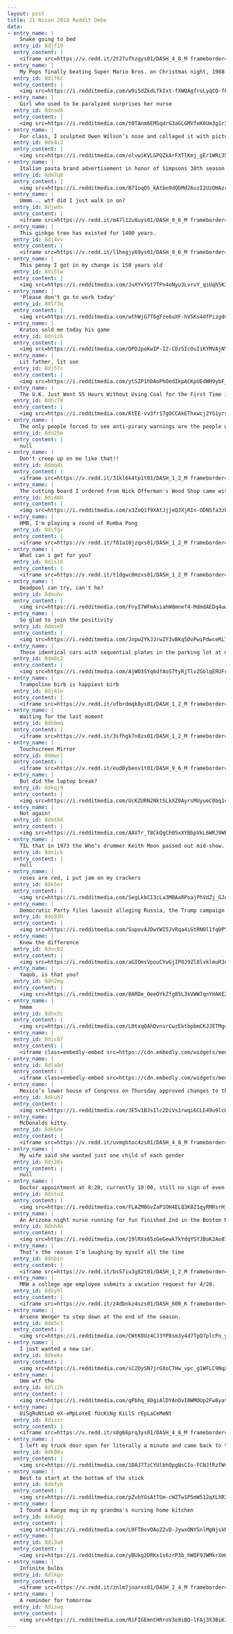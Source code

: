 ```yaml
---
layout: post
title: 21 Nisan 2018 Reddit Debe
data:
- entry_name: |
    Snake going to bed
  entry_id: 8djf19
  entry_content: |
    <iframe src=https://v.redd.it/2t27ufhzgys01/DASH_4_8_M frameborder=0></iframe>
- entry_name: |
    My Pops finally beating Super Mario Bros. on Christmas night, 1988. The Nintendo was a present for me and my sister.
  entry_id: 8dif6c
  entry_content: |
    <img src=https://i.redditmedia.com/w9iSdZkdLfkIxt-fXWQAgfroLyqCQ-fFysfZF1Q32CE.png?s=e1e059bfaedd7e88d5a15f70330de169 frameborder=0>
- entry_name: |
    Girl who used to be paralyzed surprises her nurse
  entry_id: 8dnad6
  entry_content: |
    <img src=https://i.redditmedia.com/t0TAnm6EMSqdrG3aGLGMVfeK0Um3g1r3Oeqf7UapUIc.gif?fm=jpg&s=505eb1893635af284b4e6332f383215b frameborder=0>
- entry_name: |
    For class, I sculpted Owen Wilson’s nose and collaged it with pictures of Owen Wilson to create Owen Wilson’s Wow meme. My teacher did not get it.
  entry_id: 8dk4i2
  entry_content: |
    <img src=https://i.redditmedia.com/olvwiKVLGPQZkArFXTlKmj_gEr1WRi35vTGP2AJouc4.jpg?s=c523e50fa8e577401b344958bc46d162 frameborder=0>
- entry_name: |
    Italian pasta brand advertisement in honor of Simpsons 30th season
  entry_id: 8dm7q8
  entry_content: |
    <img src=https://i.redditmedia.com/B71oqOS_kAtbo9dQbMd26uzI2UzOHAzrp0BZMc7YkIM.png?s=02365b6387f5a17ba40cf80f961615cc frameborder=0>
- entry_name: |
    Ummm... wtf did I just walk in on?
  entry_id: 8djwdx
  entry_content: |
    <iframe src=https://v.redd.it/m47l12u8uys01/DASH_9_6_M frameborder=0></iframe>
- entry_name: |
    This ginkgo tree has existed for 1400 years.
  entry_id: 8dj4vv
  entry_content: |
    <iframe src=https://v.redd.it/l1hegjy69ys01/DASH_9_6_M frameborder=0></iframe>
- entry_name: |
    This penny I got in my change is 150 years old
  entry_id: 8di5lw
  entry_content: |
    <img src=https://i.redditmedia.com/JuXYxYGt7TPn4oNyu3LvruY_qiUqh5K3Fkr2L9rLIc4.jpg?s=5fc24d8f504438abebfa4755a8e36981 frameborder=0>
- entry_name: |
    'Please don't go to work today'
  entry_id: 8dlf3q
  entry_content: |
    <img src=https://i.redditmedia.com/wthWjG7T6gFze6uXF-hV5Ks4dfPizgdvXWBNO2MKU1k.jpg?s=de1b562745a95e09599a9b44038478c3 frameborder=0>
- entry_name: |
    Kratos sold me today his game
  entry_id: 8dn1z6
  entry_content: |
    <img src=https://i.redditmedia.com/DPDJpoKwIP-I2-CDz5IcOuIiKYMVAjNYnPhmeOiaUFA.jpg?s=94d442702b7a7229fe194c4560d4daf3 frameborder=0>
- entry_name: |
    Lit father, lit son
  entry_id: 8dj57c
  entry_content: |
    <img src=https://i.redditmedia.com/ytSZP1hDAoPhOedIkpACKpUEdWH9ybF_WXGn8tme4XM.jpg?s=56d016f0e009f06680956ecf754494b9 frameborder=0>
- entry_name: |
    The U.K. Just Went 55 Hours Without Using Coal for the First Time in History
  entry_id: 8dhz78
  entry_content: |
    <img src=https://i.redditmedia.com/KtEE-vv3fr17gOCCAkEThxwcj2YG1yrscLmA23SimjA.jpg?s=23744d56a5d4163c5a2e92c92824b4fb frameborder=0>
- entry_name: |
    The only people forced to see anti-piracy warnings are the people who don't pirate movies.
  entry_id: 8dn25e
  entry_content: |
    null
- entry_name: |
    Don't creep up on me like that!!
  entry_id: 8dmq4i
  entry_content: |
    <iframe src=https://v.redd.it/31kl6k4tp1t01/DASH_1_2_M frameborder=0></iframe>
- entry_name: |
    The cutting board I ordered from Nick Offerman's Wood Shop came with a note.
  entry_id: 8di4mb
  entry_content: |
    <img src=https://i.redditmedia.com/x3ZoQ1f9XAtJjjeQJXjRIn-ODNSfa3zk9slg6AppxOw.jpg?s=5e2ade02e5b82cfeeb353cee937d6c0e frameborder=0>
- entry_name: |
    HMB, I'm playing a round of Rumba Pong
  entry_id: 8difgs
  entry_content: |
    <iframe src=https://v.redd.it/f81a10jzqxs01/DASH_1_2_M frameborder=0></iframe>
- entry_name: |
    What can i get for you?
  entry_id: 8dis16
  entry_content: |
    <iframe src=https://v.redd.it/t1dgwc0mzxs01/DASH_1_2_M frameborder=0></iframe>
- entry_name: |
    Deadpool can try, can't he?
  entry_id: 8dmuhv
  entry_content: |
    <img src=https://i.redditmedia.com/FnyI7WFmAsiahW8mnef4-MdmdAEDq4uw1ZDykD580rM.gif?fm=jpg&s=45f9b90b43127cb5edc93e3725add16b frameborder=0>
- entry_name: |
    So glad to join the positivity
  entry_id: 8dmse9
  entry_content: |
    <img src=https://i.redditmedia.com/Jnpw2YkJJrwZY3vBKq5DvPwiPdwceRLTXaJC0PQQwWM.jpg?s=843ad0f463f3d65b3450f23a7f2608a2 frameborder=0>
- entry_name: |
    These identical cars with sequential plates in the parking lot at my local shopping mall.
  entry_id: 8dm8c2
  entry_content: |
    <img src=https://i.redditmedia.com/AjWO3SYq6dfAoS7tyRjTlvZGblqERUFrpgwsCV7mtEE.jpg?s=32a93c0aa960238123f91a67867fff91 frameborder=0>
- entry_name: |
    Trampoline birb is happiest birb
  entry_id: 8dj41e
  entry_content: |
    <iframe src=https://v.redd.it/ufbrdmqk8ys01/DASH_1_2_M frameborder=0></iframe>
- entry_name: |
    Waiting for the last moment
  entry_id: 8dkbmq
  entry_content: |
    <iframe src=https://v.redd.it/3sfhgk7n8zs01/DASH_1_2_M frameborder=0></iframe>
- entry_name: |
    Touchscreen Mirror
  entry_id: 8dmwcl
  entry_content: |
    <iframe src=https://v.redd.it/eud0ybeov1t01/DASH_9_6_M frameborder=0></iframe>
- entry_name: |
    But did the laptop break?
  entry_id: 8dkqj9
  entry_content: |
    <img src=https://i.redditmedia.com/UcKZURN2NktSLkXZ0AyrsMUyueC0bq14bcc5V964O38.png?s=b78e4a00582d4b131d10266c2b2d3440 frameborder=0>
- entry_name: |
    Not again!
  entry_id: 8dmt84
  entry_content: |
    <img src=https://i.redditmedia.com/AAVTr_T8CkQgCh05xXYBbpVkL6WRJ9WEgSkJ-mZFL1U.png?s=37dfdc8de9471455590934116cd9cee1 frameborder=0>
- entry_name: |
    TIL that in 1973 the Who’s drummer Keith Moon passed out mid-show. The band continued without him for several songs before Townshend asked, Can anyone play the drums? – I mean somebody good? 19 year old Scot Halpin, who had bought scalped tickets came up and played the rest of the show.
  entry_id: 8dnick
  entry_content: |
    null
- entry_name: |
    roses are red, i put jam on my crackers
  entry_id: 8dk5er
  entry_content: |
    <img src=https://i.redditmedia.com/SegLkbCI3cLa3MBAaRPoajPhVdZj_GJonJcSqup9LQ8.jpg?s=f17edf400d2d70617fae1171cc52d475 frameborder=0>
- entry_name: |
    Democratic Party files lawsuit alleging Russia, the Trump campaign and WikiLeaks conspired to disrupt the 2016 campaign
  entry_id: 8do93h
  entry_content: |
    <img src=https://i.redditmedia.com/SupovAJDwYWI5JvRqa4iGtRNOl1fq0PYCR8nNlTqnYo.jpg?s=bceef35d5a83cc3dfc20f8668e5407b8 frameborder=0>
- entry_name: |
    Know the difference
  entry_id: 8dnc02
  entry_content: |
    <img src=https://i.redditmedia.com/aGIOmsVpouCYwGjIPOJ9Zl8lvklmuR3cEMh82BD4iCo.jpg?s=c7549395fd7620c464f72dd400ef0232 frameborder=0>
- entry_name: |
    Yaqob, is that you?
  entry_id: 8dn2mg
  entry_content: |
    <img src=https://i.redditmedia.com/0ARDe_0eeOYkZfg85L3kVWW7qnYHAKE2c-ZGOUNLlS8.jpg?s=87bd66ab408e75cca9ef79126f8e57be frameborder=0>
- entry_name: |
    hmmm
  entry_id: 8dhx3c
  entry_content: |
    <img src=https://i.redditmedia.com/L0txqOAhDvnsrCwzEktbpbmCKJJETMg433FWxfjZlHc.jpg?s=5483cdbf2b20885edd59f833484b280f frameborder=0>
- entry_name: |
  entry_id: 8dic07
  entry_content: |
    <iframe class=embedly-embed src=https://cdn.embedly.com/widgets/media.html?src=https%3A%2F%2Fgfycat.com%2Fifr%2FIlliterateOilyCarp&url=https%3A%2F%2Fgfycat.com%2FIlliterateOilyCarp&image=https%3A%2F%2Fthumbs.gfycat.com%2FIlliterateOilyCarp-size_restricted.gif&key=522baf40bd3911e08d854040d3dc5c07&type=text%2Fhtml&schema=gfycat width=600 height=600 scrolling=no frameborder=0 allowfullscreen></iframe>
- entry_name: |
  entry_id: 8dla0d
  entry_content: |
    <iframe class=embedly-embed src=https://cdn.embedly.com/widgets/media.html?src=https%3A%2F%2Fgfycat.com%2Fifr%2FCavernousSingleChimpanzee&url=https%3A%2F%2Fgfycat.com%2FCavernousSingleChimpanzee&image=https%3A%2F%2Fthumbs.gfycat.com%2FCavernousSingleChimpanzee-size_restricted.gif&key=522baf40bd3911e08d854040d3dc5c07&type=text%2Fhtml&schema=gfycat width=600 height=480 scrolling=no frameborder=0 allowfullscreen></iframe>
- entry_name: |
    Mexico’s lower house of Congress on Thursday approved changes to the constitution to eliminate immunity from prosecution for all public servants, including lawmakers and the president, a move meant to tackle deeply entrenched corruption.
  entry_id: 8dkuh7
  entry_content: |
    <img src=https://i.redditmedia.com/JE5v1BJsIlc2DiVs1rwqi6CLE49u9lcH1SVOoMRTF3k.jpg?s=4cb7ec0ff52613beffebf811899c3120 frameborder=0>
- entry_name: |
    McDonalds kitty.
  entry_id: 8dk6de
  entry_content: |
    <iframe src=https://v.redd.it/uvmgbtoc4zs01/DASH_4_8_M frameborder=0></iframe>
- entry_name: |
    My wife said she wanted just one child of each gender
  entry_id: 8dj28s
  entry_content: |
    null
- entry_name: |
    Doctor appointment at 8:20, currently 10:00, still no sign of even a nurse.
  entry_id: 8dnto3
  entry_content: |
    <img src=https://i.redditmedia.com/FLAZM0GvZaP1OH4ELQ3K8Z1qyRMRsrHjkkFEl8YXL08.jpg?s=234e098adc3c8eb12efd67792854ef5a frameborder=0>
- entry_name: |
    An Arizona night nurse running for fun finished 2nd in the Boston Marathon
  entry_id: 8dnh4n
  entry_content: |
    <img src=https://i.redditmedia.com/19lRXs65zGeGewk7kYdqYSYJBoK2Ao8744LUXq3Za3I.jpg?s=a24a3d9610c9a7fdb4e43f552abb1343 frameborder=0>
- entry_name: |
    That’s the reason I’m laughing by myself all the time
  entry_id: 8dnbin
  entry_content: |
    <iframe src=https://v.redd.it/bs57iu3g82t01/DASH_1_2_M frameborder=0></iframe>
- entry_name: |
    MRW a college age employee submits a vacation request for 4/20.
  entry_id: 8dkyhl
  entry_content: |
    <iframe src=https://v.redd.it/z4dbnkz4szs01/DASH_600_K frameborder=0></iframe>
- entry_name: |
    Arsene Wenger to step down at the end of the season.
  entry_id: 8dm5c1
  entry_content: |
    <img src=https://i.redditmedia.com/CWtK8Uz4CJ3YP8sm3y4d7TpQ7plcPo_y40_v8piXoU8.jpg?s=470e61a6bc323ccf0706eacd226cc43f frameborder=0>
- entry_name: |
    I just wanted a new car.
  entry_id: 8dke6s
  entry_content: |
    <img src=https://i.redditmedia.com/sC2DySN7jrGXoC7Hw_vpc_g1WFLC9NqXZVSeC2Z2Z9k.png?s=7071409c09451c4c9091ab9c918062fe frameborder=0>
- entry_name: |
    Umm wtf tho
  entry_id: 8dli2b
  entry_content: |
    <img src=https://i.redditmedia.com/qPbhq_8OgiAlDYAnDvI0WMOUp2Fw8yatZZf6MZkHXWw.jpg?s=7ad5b05e632fc3fed7ed53ef8bfd174c frameborder=0>
- entry_name: |
    DiSgRuNtLeD eX-eMpLoYeE fUcKiNg KiLlS rEpLaCeMeNt
  entry_id: 8dixzr
  entry_content: |
    <iframe src=https://v.redd.it/s0g66prq3ys01/DASH_4_8_M frameborder=0></iframe>
- entry_name: |
    I left my truck door open for literally a minute and came back to this good boy. He’s not mine. Do dogs get to choose their owners like wands choose wizards?
  entry_id: 8dk08v
  entry_content: |
    <img src=https://i.redditmedia.com/1DAJ7TzCYUlbhOpgNsCIo-FCNJfRzTWv8oAdD1xHtXo.jpg?s=a1881c45b370a75c85afb86636589f9b frameborder=0>
- entry_name: |
    Best to start at the bottom of the stick
  entry_id: 8dmfyb
  entry_content: |
    <img src=https://i.redditmedia.com/pZvbYGsAtTGm-cWZTw1P5mW512qXLXRI60rZLlMn8f8.jpg?s=25068559d10bb6290f2705ebb347b92e frameborder=0>
- entry_name: |
    I found a Kanye mug in my grandma's nursing home kitchen
  entry_id: 8dke8g
  entry_content: |
    <img src=https://i.redditmedia.com/L0FT8ovOAoZ2vD-JywxONYSnlMgNjskNU-NR-ODCagw.jpg?s=d434d90081702ac7c0f56eba80c1dda9 frameborder=0>
- entry_name: |
  entry_id: 8di3a8
  entry_content: |
    <img src=https://i.redditmedia.com/yBUkg2DRKx1s6zrP3b_hWQF9JWMkrXmUZmjXTK3yfl0.jpg?s=5b17af8c1957830fa36cd442a5dd1598 frameborder=0>
- entry_name: |
    Infinite bulbs
  entry_id: 8dlkgo
  entry_content: |
    <iframe src=https://v.redd.it/znlm7jnarxs01/DASH_2_4_M frameborder=0></iframe>
- entry_name: |
    A reminder for tomorrow
  entry_id: 8diiwg
  entry_content: |
    <img src=https://i.redditmedia.com/RiFIGEmnCHRroV3o9iBQ-lFAj3X3BiK1HTO6cVWxVVM.jpg?s=d2e27b011789c52753654129bafcec26 frameborder=0>
---
```

